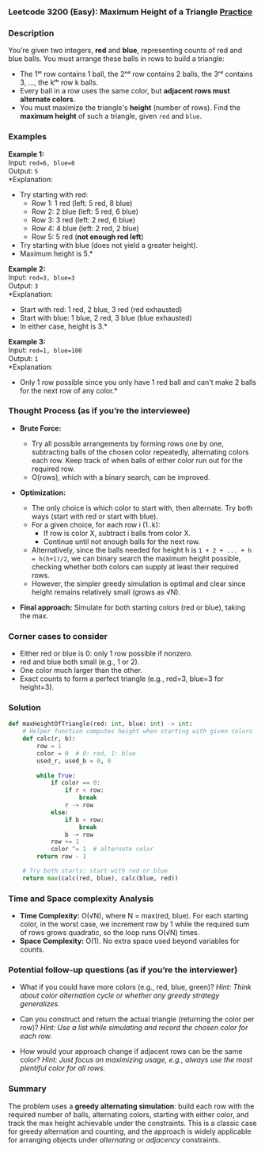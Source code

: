 ### Leetcode 3200 (Easy): Maximum Height of a Triangle [Practice](https://leetcode.com/problems/maximum-height-of-a-triangle)

### Description  
You’re given two integers, **red** and **blue**, representing counts of red and blue balls. You must arrange these balls in rows to build a triangle:
- The 1ˢᵗ row contains 1 ball, the 2ⁿᵈ row contains 2 balls, the 3ʳᵈ contains 3, ..., the kᵗʰ row k balls.
- Every ball in a row uses the same color, but **adjacent rows must alternate colors**.
- You must maximize the triangle's **height** (number of rows).
Find the **maximum height** of such a triangle, given `red` and `blue`.

### Examples  

**Example 1:**  
Input: `red=6, blue=8`  
Output: `5`  
*Explanation:  
- Try starting with red:  
  - Row 1: 1 red (left: 5 red, 8 blue)
  - Row 2: 2 blue (left: 5 red, 6 blue)
  - Row 3: 3 red (left: 2 red, 6 blue)
  - Row 4: 4 blue (left: 2 red, 2 blue)
  - Row 5: 5 red (**not enough red left**)
- Try starting with blue (does not yield a greater height).  
- Maximum height is 5.*

**Example 2:**  
Input: `red=3, blue=3`  
Output: `3`  
*Explanation:  
- Start with red: 1 red, 2 blue, 3 red (red exhausted)  
- Start with blue: 1 blue, 2 red, 3 blue (blue exhausted)  
- In either case, height is 3.*

**Example 3:**  
Input: `red=1, blue=100`  
Output: `1`  
*Explanation:  
- Only 1 row possible since you only have 1 red ball and can't make 2 balls for the next row of any color.*

### Thought Process (as if you’re the interviewee)  
- **Brute Force:**  
  - Try all possible arrangements by forming rows one by one, subtracting balls of the chosen color repeatedly, alternating colors each row. Keep track of when balls of either color run out for the required row.
  - O(rows), which with a binary search, can be improved.

- **Optimization:**  
  - The only choice is which color to start with, then alternate. Try both ways (start with red or start with blue).  
  - For a given choice, for each row i (1..k):
    - If row is color X, subtract i balls from color X.
    - Continue until not enough balls for the next row.
  - Alternatively, since the balls needed for height h is `1 + 2 + ... + h = h(h+1)/2`, we can binary search the maximum height possible, checking whether both colors can supply at least their required rows.
  - However, the simpler greedy simulation is optimal and clear since height remains relatively small (grows as √N).

- **Final approach:** Simulate for both starting colors (red or blue), taking the max.

### Corner cases to consider  
- Either red or blue is 0: only 1 row possible if nonzero.
- red and blue both small (e.g., 1 or 2).
- One color much larger than the other.
- Exact counts to form a perfect triangle (e.g., red=3, blue=3 for height=3).

### Solution

```python
def maxHeightOfTriangle(red: int, blue: int) -> int:
    # Helper function computes height when starting with given colors
    def calc(r, b):
        row = 1
        color = 0  # 0: red, 1: blue
        used_r, used_b = 0, 0
        
        while True:
            if color == 0:
                if r < row:
                    break
                r -= row
            else:
                if b < row:
                    break
                b -= row
            row += 1
            color ^= 1  # alternate color
        return row - 1

    # Try both starts: start with red or blue
    return max(calc(red, blue), calc(blue, red))
```

### Time and Space complexity Analysis  
- **Time Complexity:** O(√N), where N = max(red, blue). For each starting color, in the worst case, we increment row by 1 while the required sum of rows grows quadratic, so the loop runs O(√N) times.
- **Space Complexity:** O(1). No extra space used beyond variables for counts.

### Potential follow-up questions (as if you’re the interviewer)  

- What if you could have more colors (e.g., red, blue, green)?
  *Hint: Think about color alternation cycle or whether any greedy strategy generalizes.*

- Can you construct and return the actual triangle (returning the color per row)?
  *Hint: Use a list while simulating and record the chosen color for each row.*

- How would your approach change if adjacent rows can be the same color?
  *Hint: Just focus on maximizing usage, e.g., always use the most plentiful color for all rows.*

### Summary
The problem uses a **greedy alternating simulation**: build each row with the required number of balls, alternating colors, starting with either color, and track the max height achievable under the constraints. This is a classic case for greedy alternation and counting, and the approach is widely applicable for arranging objects under *alternating* or *adjacency* constraints.